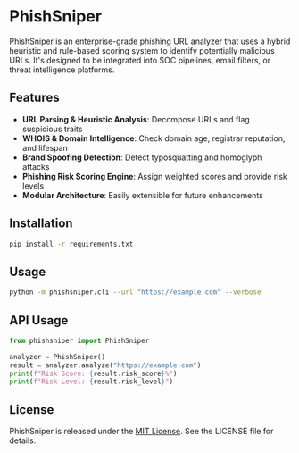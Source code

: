 # PhishSniper

PhishSniper is an enterprise-grade phishing URL analyzer that uses a hybrid heuristic and rule-based scoring system to identify potentially malicious URLs. It's designed to be integrated into SOC pipelines, email filters, or threat intelligence platforms.

## Features

- **URL Parsing & Heuristic Analysis**: Decompose URLs and flag suspicious traits
- **WHOIS & Domain Intelligence**: Check domain age, registrar reputation, and lifespan
- **Brand Spoofing Detection**: Detect typosquatting and homoglyph attacks
- **Phishing Risk Scoring Engine**: Assign weighted scores and provide risk levels
- **Modular Architecture**: Easily extensible for future enhancements

## Installation

```bash
pip install -r requirements.txt
```

## Usage

```bash
python -m phishsniper.cli --url "https://example.com" --verbose
```

## API Usage

```python
from phishsniper import PhishSniper

analyzer = PhishSniper()
result = analyzer.analyze("https://example.com")
print(f"Risk Score: {result.risk_score}%")
print(f"Risk Level: {result.risk_level}")
```

## License

PhishSniper is released under the [MIT License](LICENSE). See the LICENSE file for details.
